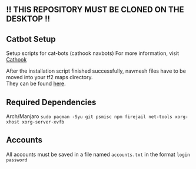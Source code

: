 ## !! THIS REPOSITORY MUST BE CLONED ON THE DESKTOP !!
## Catbot Setup

Setup scripts for cat-bots (cathook navbots)
For more information, visit [Cathook](https://github.com/explowz/cathook)

After the installation script finished successfully, navmesh files have to be moved into your tf2 maps directory.  
They can be found [here](https://github.com/explowz/catbot-database).

## Required Dependencies
Arch/Manjaro
`sudo pacman -Syu git psmisc npm firejail net-tools xorg-xhost xorg-server-xvfb`

## Accounts
All accounts must be saved in a file named `accounts.txt` in the format `login password`

